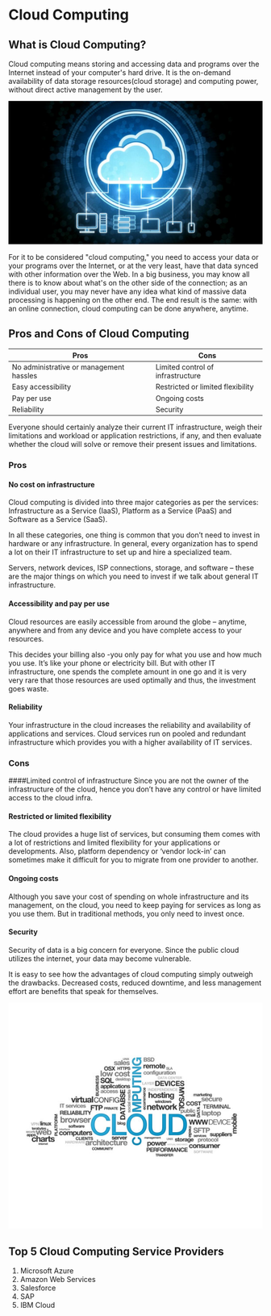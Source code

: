 # **Cloud Computing**


## What is Cloud Computing?
Cloud computing means storing and accessing data and programs over the Internet instead of your computer's hard drive. It is the on-demand availability of data storage resources(cloud storage) and computing power, without direct active management by the user.

![Cloud](images/image1.jpg)

For it to be considered "cloud computing," you need to access your data or your programs over the Internet, or at the very least, have that data synced with other information over the Web. In a big business, you may know all there is to know about what's on the other side of the connection; as an individual user, you may never have any idea what kind of massive data processing is happening on the other end. The end result is the same: with an online connection, cloud computing can be done anywhere, anytime.

## Pros and Cons of Cloud Computing
Pros|Cons
----|----
No administrative or management hassles|Limited control of infrastructure
Easy accessibility|Restricted or limited flexibility
Pay per use|Ongoing costs
Reliability|Security

Everyone should certainly analyze their current IT infrastructure, weigh their limitations and workload or application restrictions, if any, and then evaluate whether the cloud will solve or remove their present issues and limitations.

### Pros

#### No cost on infrastructure
Cloud computing is divided into three major categories as per the services: Infrastructure as a Service (IaaS), Platform as a Service (PaaS) and Software as a Service (SaaS).

In all these categories, one thing is common that you don’t need to invest in hardware or any infrastructure. In general, every organization has to spend a lot on their IT infrastructure to set up and hire a specialized team.

Servers, network devices, ISP connections, storage, and software – these are the major things on which you need to invest if we talk about general IT infrastructure.

#### Accessibility and pay per use 
Cloud resources are easily accessible from around the globe – anytime, anywhere and from any device and you have complete access to your resources.

This decides your billing also -you only pay for what you use and how much you use. It’s like your phone or electricity bill. But with other IT infrastructure, one spends the complete amount in one go and it is very very rare that those resources are used optimally and thus, the investment goes waste.

#### Reliability
Your infrastructure in the cloud increases the reliability and availability of applications and services. Cloud services run on pooled and redundant infrastructure which provides you with a higher availability of IT services.

### Cons

####Limited control of infrastructure
Since you are not the owner of the infrastructure of the cloud, hence you don’t have any control or have limited access to the cloud infra.

#### Restricted or limited flexibility 
The cloud provides a huge list of services, but consuming them comes with a lot of restrictions and limited flexibility for your applications or developments. Also, platform dependency or ‘vendor lock-in’ can sometimes make it difficult for you to migrate from one provider to another.

#### Ongoing costs 
Although you save your cost of spending on whole infrastructure and its management, on the cloud, you need to keep paying for services as long as you use them. But in traditional methods, you only need to invest once.

#### Security 
Security of data is a big concern for everyone. Since the public cloud utilizes the internet, your data may become vulnerable.

It is easy to see how the advantages of cloud computing simply outweigh the drawbacks. Decreased costs, reduced downtime, and less management effort are benefits that speak for themselves.

![](images/image2.jpg)

## Top 5 Cloud Computing Service Providers
 1. Microsoft Azure 
 1. Amazon Web Services
 1. Salesforce 
 1. SAP 
 1. IBM Cloud
 
 




